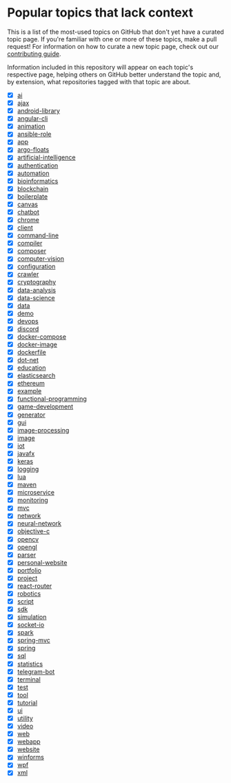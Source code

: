 # Popular topics that lack context

This is a list of the most-used topics on GitHub that don't yet have a curated topic page. If you're familiar with one or more of these topics, make a pull request! For information on how to curate a new topic page, check out our [contributing guide](https://github.com/github/explore/blob/main/CONTRIBUTING.md).

Information included in this repository will appear on each topic's respective page, helping others on GitHub better understand the topic and, by extension, what repositories tagged with that topic are about.

- [x] [ai](https://github.com/topics/ai/)
- [x] [ajax](https://github.com/topics/ajax/)
- [x] [android-library](https://github.com/topics/android-library/)
- [x] [angular-cli](https://github.com/topics/angular-cli/)
- [x] [animation](https://github.com/topics/animation/)
- [x] [ansible-role](https://github.com/topics/ansible-role/)
- [x] [app](https://github.com/topics/app/)
- [x] [argo-floats](https://github.com/topics/argo-floats/)
- [x] [artificial-intelligence](https://github.com/topics/artificial-intelligence/)
- [x] [authentication](https://github.com/topics/authentication/)
- [x] [automation](https://github.com/topics/automation/)
- [x] [bioinformatics](https://github.com/topics/bioinformatics/)
- [x] [blockchain](https://github.com/topics/blockchain/)
- [x] [boilerplate](https://github.com/topics/boilerplate/)
- [x] [canvas](https://github.com/topics/canvas/)
- [x] [chatbot](https://github.com/topics/chatbot/)
- [x] [chrome](https://github.com/topics/chrome/)
- [x] [client](https://github.com/topics/client/)
- [x] [command-line](https://github.com/topics/command-line/)
- [x] [compiler](https://github.com/topics/compiler/)
- [x] [composer](https://github.com/topics/composer/)
- [x] [computer-vision](https://github.com/topics/computer-vision/)
- [x] [configuration](https://github.com/topics/configuration/)
- [x] [crawler](https://github.com/topics/crawler/)
- [x] [cryptography](https://github.com/topics/cryptography/)
- [x] [data-analysis](https://github.com/topics/data-analysis/)
- [x] [data-science](https://github.com/topics/data-science/)
- [x] [data](https://github.com/topics/data/)
- [x] [demo](https://github.com/topics/demo/)
- [x] [devops](https://github.com/topics/devops/)
- [x] [discord](https://github.com/topics/discord/)
- [x] [docker-compose](https://github.com/topics/docker-compose/)
- [x] [docker-image](https://github.com/topics/docker-image/)
- [x] [dockerfile](https://github.com/topics/dockerfile/)
- [x] [dot-net](https://github.com/topics/dot-net/)
- [x] [education](https://github.com/topics/education/)
- [x] [elasticsearch](https://github.com/topics/elasticsearch/)
- [x] [ethereum](https://github.com/topics/ethereum/)
- [x] [example](https://github.com/topics/example/)
- [x] [functional-programming](https://github.com/topics/functional-programming/)
- [x] [game-development](https://github.com/topics/game-development/)
- [x] [generator](https://github.com/topics/generator/)
- [x] [gui](https://github.com/topics/gui/)
- [x] [image-processing](https://github.com/topics/image-processing/)
- [x] [image](https://github.com/topics/image/)
- [x] [iot](https://github.com/topics/iot/)
- [x] [javafx](https://github.com/topics/javafx/)
- [x] [keras](https://github.com/topics/keras/)
- [x] [logging](https://github.com/topics/logging/)
- [x] [lua](https://github.com/topics/lua/)
- [x] [maven](https://github.com/topics/maven/)
- [x] [microservice](https://github.com/topics/microservice/)
- [x] [monitoring](https://github.com/topics/monitoring/)
- [x] [mvc](https://github.com/topics/mvc/)
- [x] [network](https://github.com/topics/network/)
- [x] [neural-network](https://github.com/topics/neural-network/)
- [x] [objective-c](https://github.com/topics/objective-c/)
- [x] [opencv](https://github.com/topics/opencv/)
- [x] [opengl](https://github.com/topics/opengl/)
- [x] [parser](https://github.com/topics/parser/)
- [x] [personal-website](https://github.com/topics/personal-website/)
- [x] [portfolio](https://github.com/topics/portfolio/)
- [x] [project](https://github.com/topics/project/)
- [x] [react-router](https://github.com/topics/react-router/)
- [x] [robotics](https://github.com/topics/robotics/)
- [x] [script](https://github.com/topics/script/)
- [x] [sdk](https://github.com/topics/sdk/)
- [x] [simulation](https://github.com/topics/simulation/)
- [x] [socket-io](https://github.com/topics/socket-io/)
- [x] [spark](https://github.com/topics/spark/)
- [x] [spring-mvc](https://github.com/topics/spring-mvc/)
- [x] [spring](https://github.com/topics/spring/)
- [x] [sql](https://github.com/topics/sql/)
- [x] [statistics](https://github.com/topics/statistics/)
- [x] [telegram-bot](https://github.com/topics/telegram-bot/)
- [x] [terminal](https://github.com/topics/terminal/)
- [x] [test](https://github.com/topics/test/)
- [x] [tool](https://github.com/topics/tool/)
- [x] [tutorial](https://github.com/topics/tutorial/)
- [x] [ui](https://github.com/topics/ui/)
- [x] [utility](https://github.com/topics/utility/)
- [x] [video](https://github.com/topics/video/)
- [x] [web](https://github.com/topics/web/)
- [x] [webapp](https://github.com/topics/webapp/)
- [x] [website](https://github.com/topics/website/)
- [x] [winforms](https://github.com/topics/winforms/)
- [x] [wpf](https://github.com/topics/wpf/)
- [x] [xml](https://github.com/topics/xml/)
